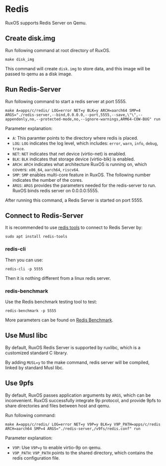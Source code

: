 
# Redis

RuxOS supports Redis Server on Qemu.

## Create disk.img

Run following command at root directory of RuxOS. 
```shell
make disk_img
```
This command will create `disk.img` to store data, and this image will be passed to qemu as a disk image.

## Run Redis-Server

Run following command to start a redis server at port 5555.
```shell
make A=apps/c/redis/ LOG=error NET=y BLK=y ARCH=aarch64 SMP=4 ARGS="./redis-server,--bind,0.0.0.0,--port,5555,--save,\"\",--appendonly,no,--protected-mode,no,--ignore-warnings,ARM64-COW-BUG" run
```
Parameter explanation:
* `A`: This paramter points to the directory where redis is placed. 
* `LOG`: `LOG` indicates the log level, which includes: `error`,  `warn`, `info`, `debug`, `trace`.
* `NET`: `NET` indicates that net device (virtio-net) is enabled.
* `BLK`: `BLK` indicates that storage device (virtio-blk) is enabled.
* `ARCH`: `ARCH` indicates what architecture RuxOS is running on, which covers: `x86_64`, `aarch64`, `riscv64`.
* `SMP`: `SMP` enables multi-core feature in RuxOS. The following number indicates the number of the cores.
* `ARGS`: `ARGS` provides the parameters needed for the redis-server to run. RuxOS binds redis server on 0.0.0.0:5555.

After running this command, a Redis Server is started on port 5555.

## Connect to Redis-Server

It is recommended to use [redis tools](https://redis.io/resources/tools/) to connect to Redis Server by:
```shell
sudo apt install redis-tools
```

### redis-cli

Then you can use:
```shell
redis-cli -p 5555
```

Then it is nothing different from a linux redis server.

### redis-benchmark

Use the Redis benchmark testing tool to test:
```shell
redis-benchmark -p 5555
```
More parameters can be found on [Redis Benchmark](https://redis.io/docs/management/optimization/benchmarks/).

## Use Musl libc

By default, RuxOS Redis Server is supported by ruxlibc, which is a customized standard C library. 

By adding `MUSL=y` to the make command, redis server will be compiled, linked by standard Musl libc.

## Use 9pfs

By default, RuxOS passes application arguments by `ARGS`, which can be inconvenient. RuxOS successfully integrate 9p protocol, and provide 9pfs to share directories and files between host and qemu. 

Run following command:
```shell
make A=apps/c/redis/ LOG=error NET=y V9P=y BLK=y V9P_PATH=apps/c/redis ARCH=aarch64 SMP=4 ARGS="./redis-server,/v9fs/redis.conf" run
```
Parameter explanation:
* `V9P`: Use `V9P=y` to enable virtio-9p on qemu.
* `V9P_PATH`: `V9P_PATH` points to the shared directory, which contains the redis configuration file.
